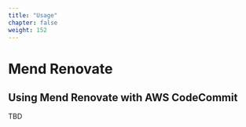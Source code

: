 ```yaml
---
title: "Usage"
chapter: false
weight: 152
---
```


# Mend Renovate

## Using Mend Renovate with AWS CodeCommit

TBD